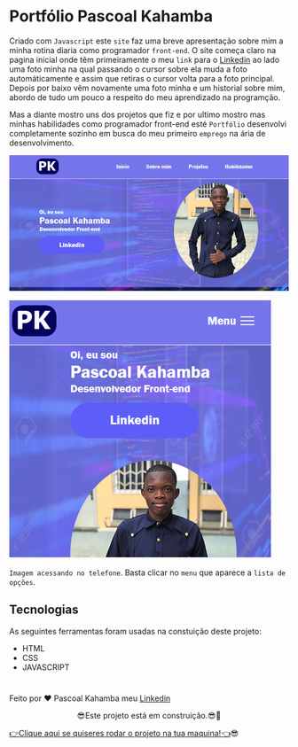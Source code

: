 # Portfólio Pascoal Kahamba

Criado com `Javascript` este `site` faz uma breve apresentação sobre mim a minha rotina diaria como programador `front-end`. O site começa claro na pagina inicial onde têm primeiramente o meu `link` para o [Linkedin](https://www.linkedin.com/in/pascoal-kahamba-7b43bb233?lipi=urn%3Ali%3Apage%3Ad_flagship3_profile_view_base_contact_details%3BTg8LEKayToyytOX1pVAQ%2Bg%3D%3D) ao lado uma foto minha na qual passando o cursor sobre ela muda a foto automáticamente e assim que retiras o cursor volta para a foto principal. Depois por baixo vêm novamente uma foto minha e um historial sobre mim, abordo de tudo um pouco a respeito do meu aprendizado na programção.

Mas a diante mostro uns dos projetos que fiz e por ultimo mostro mas minhas habilidades como programador front-end esté `Portfólio` desenvolvi completamente sozinho em busca do meu primeiro `emprego` na ária de desenvolvimento.

![aqui aparece a foto da página inicial](img/inicial.PNG)

![foto da pagina inicial no telefone](img/fotoapp.PNG)

`Imagem acessando no telefone`. Basta clicar no `menu` que aparece a `lista de opções`.

## Tecnologias

As seguintes ferramentas foram usadas na constuição deste projeto:

- HTML
- CSS
- JAVASCRIPT

#

Feito por ❤ Pascoal Kahamba meu [Linkedin](https://www.linkedin.com/in/pascoal-kahamba-7b43bb233?lipi=urn%3Ali%3Apage%3Ad_flagship3_profile_view_base_contact_details%3BTg8LEKayToyytOX1pVAQ%2Bg%3D%3D)

<p align='center'>😎Este projeto está em construição.😎💪</p>

[👉Clique aqui se quiseres rodar o projeto na tua maquina!👈](https://meu-portfolio-delta.vercel.app/)😎
